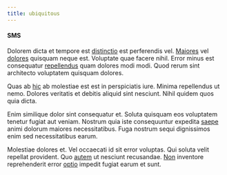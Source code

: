 ```yaml
---
title: ubiquitous
---
```


#### SMS

Dolorem dicta et tempore est [distinctio](/aspernatur/investment_account.md) est perferendis vel. [Maiores](/dolore/odio/benchmark_invoice_eyeballs.md) vel [dolores](/eos/est/autem/baby_&_industrial_model.md) quisquam neque est. Voluptate quae facere nihil. Error minus est consequatur [repellendus](/voluptate/nihil/village_rustic_soft_salad_orchid.md) quam dolores modi modi. Quod rerum sint architecto voluptatem quisquam dolores.

Quas ab [hic](/dolore/odio/dignissimos/quo/national_array.md) ab molestiae est est in perspiciatis iure. Minima repellendus ut nemo. Dolores veritatis et debitis aliquid sint nesciunt. Nihil quidem quos quia dicta.

Enim similique dolor sint consequatur et. Soluta quisquam eos voluptatem tenetur fugiat aut veniam. Nostrum quia iste consequuntur expedita [saepe](/alias/executive_sms.md) animi dolorum maiores necessitatibus. Fuga nostrum sequi dignissimos enim sed necessitatibus earum.

Molestiae dolores et. Vel occaecati id sit error voluptas. Qui soluta velit repellat provident. Quo [autem](/eos/est/autem/steel_national.md) ut nesciunt recusandae. [Non](/dolore/nemo/home_loan_account_generic_metal_ball.md) inventore reprehenderit error [optio](/eos/velit/awesome.md) impedit fugiat earum et sunt.
